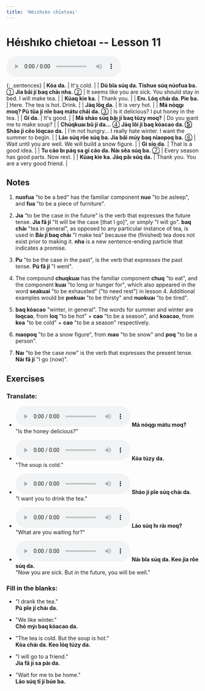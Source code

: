 ```yaml
---
title: 'Héıshıko chỉetoaı'
---
```

# **Héıshıko chỉetoaı** -- Lesson 11

<audio id="mainaudio" controls src="lesson.mp3"></audio>

{: .sentences}
| **Kỏa da.** | It's cold. |
| **Dủ bîa súq da. Tỉshue súq núofua ba.** [①](#fn-1) **Jỉa bâi jí baq chảı nha.** [②](#fn-2) | It seems like you are sick. You should stay in bed. I will make tea.  |
| **Kủaq kỉe ka.** | Thank you. |
| **Enı. Lỏq cháı da. Pỉe ba.** | Here. The tea is hot. Drink. |
| **Jảq lôq da.** | It is very hot. |
| **Mả nỏqgı moq? Pủ tûa jí nîe baq mảtu chái da.** [③](#fn-3) | Is it delicious? I put honey in the tea. |
| **Gỉ da.** | It's good. |
| **Mả shảo súq bâı jí baq tủzy moq?** | Do you want me to make soup? |
| **Chủqkuaı bũ jí da...** [④](#fn-4) **Jảq lôi jí baq kỏacao da. [⑤](#fn-5) Shảo jí cêo lóqcao da.**  | I'm not hungry... I really hate winter. I want the summer to begin. |
| **Lảo súq rôe súq ba. Jỉa bâi múy baq nỉaopoq ba.** [⑥](#fn-6) | Wait until you are well. We will build a snow figure. |
| **Gỉ sío da.** | That is a good idea. |
| **Tu cảo bı pảq sa gỉ cáo da. Nảı sêa súq ba.** [⑦](#fn-7) | Every season has good parts. Now rest. |
| **Kủaq kỉe ka. Jảq pâı súq da.** | Thank you. You are a very good friend. |

## Notes

1. <a name="fn-1" /> **nuofua** "to be a bed" has the familiar component **nuo** "to be asleep", and **fua** "to be a piece of furniture".

2. <a name="fn-2" /> **Jıa** "to be the case in the future" is the verb that expresses the future tense. **Jỉa fâ jí** "It will be the case [that I go]", or simply "I will go". **baq chảı** "tea in general", as opposed to any particular instance of tea, is used in **Bảı jí baq chảı** "I make tea" because the (finished) tea does not exist prior to making it. **nha** is a new sentence-ending particle that indicates a promise.

3. <a name="fn-3" /> **Pu** "to be the case in the past", is the verb that expresses the past tense. **Pủ fâ jí** "I went".

4. <a name="fn-4" /> The compound **chuqkuaı** has the familiar component **chuq** "to eat", and the component **kuaı** "to long or hunger for", which also appeared in the word **seakuai** "to be exhausted" ("to need rest") in lesson 4. Additional examples would be **pıekuaı** "to be thirsty" and **nuokuaı** "to be tired".

5. <a name="fn-5" /> **baq kỏacao** "winter, in general". The words for summer and winter are **loqcao**, from **loq** "to be hot" + **cao** "to be a season", and **koacao**, from **koa** "to be cold" + **cao** "to be a season" respectively.

6. <a name="fn-6" /> **nıaopoq** "to be a snow figure", from **nıao** "to be snow" and **poq** "to be a person".

7. <a name="fn-7" /> **Naı** "to be the case now" is the verb that expresses the present tense. **Nảı fâ jí** "I go (now)".

## Exercises

### Translate:

- <audio controls src="ex1.mp3"></audio>
  **Mả nỏqgı mátu moq?**  
  <span class="spoiler">"Is the honey delicious?"</span>
  
- <audio controls src="ex2.mp3"></audio>
  **Kỏa túzy da.**  
  <span class="spoiler">"The soup is cold."</span>
  
- <audio controls src="ex3.mp3"></audio>
  **Shảo jí pîe súq cháı da.**  
  <span class="spoiler">"I want you to drink the tea."</span>
  
- <audio controls src="ex4.mp3"></audio>
  **Lảo súq hı rảı moq?**  
  <span class="spoiler">"What are you waiting for?"</span>
  
- <audio controls src="ex5.mp3"></audio>
  **Nảı bîa súq da. Keo jỉa rôe súq da.**  
  <span class="spoiler">"Now you are sick. But in the future, you will be well."</span>

### Fill in the blanks:

- "I drank the tea."  
  **<span class="spoiler">Pủ</span> pîe jí <span class="spoiler">cháı</span> da.**
  
- "We like winter."  
  **Chỏ <span class="spoiler">mýı</span> baq <span class="spoiler">kỏacao</span> da.**
  
- "The tea is cold. But the soup is hot."  
  **<span class="spoiler">Kỏa</span> cháı da. Keo <span class="spoiler">lỏq</span> túzy da.**
  
- "I will go to a friend."  
  **<span class="spoiler">Jỉa</span> fâ jí sa <span class="spoiler">pảı</span> da.**
  
- "Wait for me to be home."  
  **<span class="spoiler">Lảo</span> súq <span class="spoiler">tî</span> jí búe <span class="spoiler">ba</span>.**
